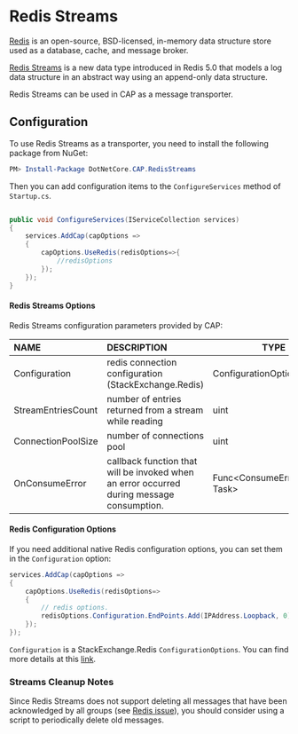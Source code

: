 # Redis Streams

[Redis](https://redis.io/) is an open-source, BSD-licensed, in-memory data structure store used as a database, cache, and message broker.

[Redis Streams](https://redis.io/topics/streams-intro) is a new data type introduced in Redis 5.0 that models a log data structure in an abstract way using an append-only data structure.

Redis Streams can be used in CAP as a message transporter. 

## Configuration

To use Redis Streams as a transporter, you need to install the following package from NuGet:

```powershell
PM> Install-Package DotNetCore.CAP.RedisStreams

```

Then you can add configuration items to the `ConfigureServices` method of `Startup.cs`.

```csharp

public void ConfigureServices(IServiceCollection services)
{
    services.AddCap(capOptions =>
    {
        capOptions.UseRedis(redisOptions=>{
            //redisOptions
        });
    });
}

```

#### Redis Streams Options

Redis Streams configuration parameters provided by CAP:

NAME | DESCRIPTION | TYPE | DEFAULT
:---|:---|---|:---
Configuration | redis connection configuration (StackExchange.Redis) | ConfigurationOptions | ConfigurationOptions
StreamEntriesCount | number of entries returned from a stream while reading | uint | 10
ConnectionPoolSize  | number of connections pool | uint | 10
OnConsumeError      | callback function that will be invoked when an error occurred during message consumption. | Func<ConsumeErrorContext, Task> | null
#### Redis Configuration Options

If you need additional native Redis configuration options, you can set them in the `Configuration` option:

```csharp
services.AddCap(capOptions => 
{
    capOptions.UseRedis(redisOptions=>
    {
        // redis options.
        redisOptions.Configuration.EndPoints.Add(IPAddress.Loopback, 0);
    });
});
```

`Configuration` is a StackExchange.Redis `ConfigurationOptions`. You can find more details at this [link](https://stackexchange.github.io/StackExchange.Redis/Configuration).

### Streams Cleanup Notes

Since Redis Streams does not support deleting all messages that have been acknowledged by all groups (see [Redis issue](https://github.com/redis/redis/issues/5774)), you should consider using a script to periodically delete old messages.
